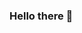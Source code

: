 ### Hello there 👋

<!--
**michael-lee-sk/michael-lee-sk** is a ✨ _special_ ✨ repository because its `README.md` (this file) appears on your GitHub profile.


- 📫 How to reach me: michaeleelele@gmail.com is my email! e0543977@u.nus.edu is my school email! You can reach me by emailing either
To find out more about me, here's my [Linkedin](https://www.linkedin.com/in/michael-lee-sheng-kiat/) and my [Facebook](https://www.facebook.com/profile.php?id=1232703646)
-->
